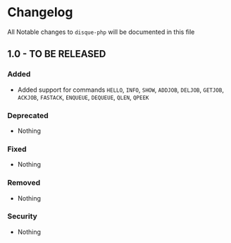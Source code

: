 # Changelog

All Notable changes to `disque-php` will be documented in this file

## 1.0 - TO BE RELEASED

### Added
- Added support for commands `HELLO`, `INFO`, `SHOW`, `ADDJOB`, `DELJOB`, 
`GETJOB`, `ACKJOB`, `FASTACK`, `ENQUEUE`, `DEQUEUE`, `QLEN`, `QPEEK`

### Deprecated
- Nothing

### Fixed
- Nothing

### Removed
- Nothing

### Security
- Nothing
